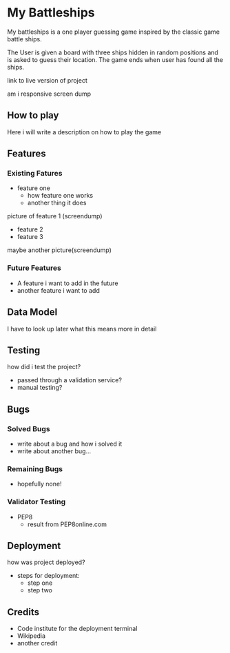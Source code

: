 # My Battleships

My battleships is a one player guessing game inspired by the classic game battle ships.

The User is given a board with three ships hidden in random positions and is asked to guess their location.
The game ends when user has found all the ships.

link to live version of project

am i responsive screen dump

## How to play

Here i will write a description on how to play the game

## Features

### Existing Fatures
 - feature one
   - how feature one works
   - another thing it does

picture of feature 1 (screendump)

- feature 2
- feature 3

maybe another picture(screendump)

### Future Features
 - A feature i want to add in the future
 - another feature i want to add

## Data Model

I have to look up later what this means more in detail

## Testing

how did i test the project?
 - passed through a validation service?
 - manual testing?

## Bugs

### Solved Bugs

 - write about a bug and how i solved it
 - write about another bug...

### Remaining Bugs

- hopefully none!

### Validator Testing

- PEP8
  - result from PEP8online.com

## Deployment

how was project deployed?

- steps for deployment:
  - step one
  - step two

## Credits

- Code institute for the deployment terminal
- Wikipedia
- another credit